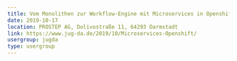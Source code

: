 ```yaml
---
title: Vom Monolithen zur Workflow-Engine mit Microservices in Openshift – Ein Erfahrungsbericht (Sascha Hanß)
date: 2019-10-17
location: PROSTEP AG, Dolivostraße 11, 64293 Darmstadt
link: https://www.jug-da.de/2019/10/Microservices-Openshift/
usergroup: jugda
type: usergroup
---
```


